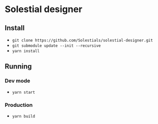 # Solestial designer

## Install
* `git clone https://github.com/Solestials/solestial-designer.git`
* `git submodule update --init --recursive`
* `yarn install`

## Running

### Dev mode
* `yarn start`

### Production
* `yarn build`

